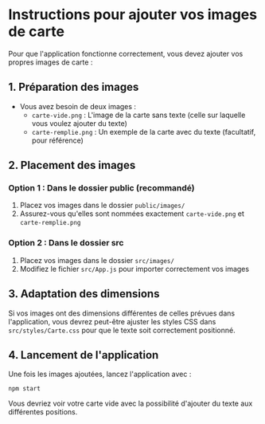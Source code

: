 # Instructions pour ajouter vos images de carte

Pour que l'application fonctionne correctement, vous devez ajouter vos propres images de carte :

## 1. Préparation des images

- Vous avez besoin de deux images :
  - `carte-vide.png` : L'image de la carte sans texte (celle sur laquelle vous voulez ajouter du texte)
  - `carte-remplie.png` : Un exemple de la carte avec du texte (facultatif, pour référence)

## 2. Placement des images

### Option 1 : Dans le dossier public (recommandé)

1. Placez vos images dans le dossier `public/images/`
2. Assurez-vous qu'elles sont nommées exactement `carte-vide.png` et `carte-remplie.png`

### Option 2 : Dans le dossier src

1. Placez vos images dans le dossier `src/images/`
2. Modifiez le fichier `src/App.js` pour importer correctement vos images

## 3. Adaptation des dimensions

Si vos images ont des dimensions différentes de celles prévues dans l'application, vous devrez peut-être ajuster les styles CSS dans `src/styles/Carte.css` pour que le texte soit correctement positionné.

## 4. Lancement de l'application

Une fois les images ajoutées, lancez l'application avec :

```
npm start
```

Vous devriez voir votre carte vide avec la possibilité d'ajouter du texte aux différentes positions.
